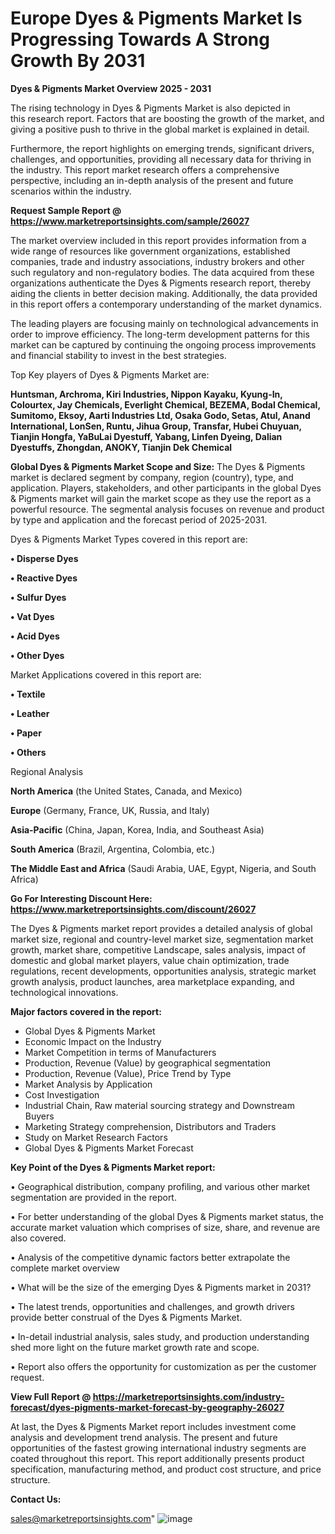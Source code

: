 # Europe Dyes & Pigments Market Is Progressing Towards A Strong Growth By 2031

<Strong> Dyes & Pigments Market Overview 2025 - 2031</strong>

The rising technology in Dyes & Pigments Market is also depicted in this research report. Factors that are boosting the growth of the market, and giving a positive push to thrive in the global market is explained in detail.

Furthermore, the report highlights on emerging trends, significant drivers, challenges, and opportunities, providing all necessary data for thriving in the industry. This report market research offers a comprehensive perspective, including an in-depth analysis of the present and future scenarios within the industry.

<strong>Request Sample Report @ <a href=https://www.marketreportsinsights.com/sample/26027>https://www.marketreportsinsights.com/sample/26027</a></strong>

The market overview included in this report provides information from a wide range of resources like government organizations, established companies, trade and industry associations, industry brokers and other such regulatory and non-regulatory bodies. The data acquired from these organizations authenticate the Dyes & Pigments research report, thereby aiding the clients in better decision making. Additionally, the data provided in this report offers a contemporary understanding of the market dynamics.

The leading players are focusing mainly on technological advancements in order to improve efficiency. The long-term development patterns for this market can be captured by continuing the ongoing process improvements and financial stability to invest in the best strategies.

Top Key players of Dyes & Pigments Market are:

<strong>Huntsman, Archroma, Kiri Industries, Nippon Kayaku, Kyung-In, Colourtex, Jay Chemicals, Everlight Chemical, BEZEMA, Bodal Chemical, Sumitomo, Eksoy, Aarti Industries Ltd, Osaka Godo, Setas, Atul, Anand International, LonSen, Runtu, Jihua Group, Transfar, Hubei Chuyuan, Tianjin Hongfa, YaBuLai Dyestuff, Yabang, Linfen Dyeing, Dalian Dyestuffs, Zhongdan, ANOKY, Tianjin Dek Chemical</strong>

<strong><b>Global Dyes & Pigments Market Scope and Size:</b></strong>
The Dyes & Pigments market is declared segment by company, region (country), type, and application. Players, stakeholders, and other participants in the global Dyes & Pigments market will gain the market scope as they use the report as a powerful resource. The segmental analysis focuses on revenue and product by type and application and the forecast period of 2025-2031.

Dyes & Pigments Market Types covered in this report are:

<strong>• Disperse Dyes

• Reactive Dyes

• Sulfur Dyes

• Vat Dyes

• Acid Dyes

• Other Dyes</strong>

Market Applications covered in this report are:

<strong>• Textile

• Leather

• Paper

• Others</strong> 

Regional Analysis

<strong>North America</strong> (the United States, Canada, and Mexico)

<strong>Europe</strong> (Germany, France, UK, Russia, and Italy)

<strong>Asia-Pacific</strong> (China, Japan, Korea, India, and Southeast Asia)

<strong>South America</strong> (Brazil, Argentina, Colombia, etc.)

<strong>The Middle East and Africa</strong> (Saudi Arabia, UAE, Egypt, Nigeria, and South Africa)

<strong>Go For Interesting Discount Here: <a href=https://www.marketreportsinsights.com/discount/26027>https://www.marketreportsinsights.com/discount/26027</a></strong>

The Dyes & Pigments market report provides a detailed analysis of global market size, regional and country-level market size, segmentation market growth, market share, competitive Landscape, sales analysis, impact of domestic and global market players, value chain optimization, trade regulations, recent developments, opportunities analysis, strategic market growth analysis, product launches, area marketplace expanding, and technological innovations.

<strong><b>Major factors covered in the report:</b></strong>
<ul>
  <li>Global Dyes & Pigments Market </li>
  <li>Economic Impact on the Industry</li>
  <li>Market Competition in terms of Manufacturers</li>
  <li>Production, Revenue (Value) by geographical segmentation</li>
  <li>Production, Revenue (Value), Price Trend by Type</li>
  <li>Market Analysis by Application</li>
  <li>Cost Investigation</li>
  <li>Industrial Chain, Raw material sourcing strategy and Downstream Buyers</li>
  <li>Marketing Strategy comprehension, Distributors and Traders</li>
  <li>Study on Market Research Factors</li>
  <li>Global Dyes & Pigments Market Forecast</li>
</ul>

<strong><b>Key Point of the Dyes & Pigments Market report:</b></strong>

• Geographical distribution, company profiling, and various other market segmentation are provided in the report.

• For better understanding of the global Dyes & Pigments market status, the accurate market valuation which comprises of size, share, and revenue are also covered.

• Analysis of the competitive dynamic factors better extrapolate the complete market overview

• What will be the size of the emerging Dyes & Pigments market in 2031?

• The latest trends, opportunities and challenges, and growth drivers provide better construal of the Dyes & Pigments Market.

• In-detail industrial analysis, sales study, and production understanding shed more light on the future market growth rate and scope.

• Report also offers the opportunity for customization as per the customer request.

<strong><b>View Full Report @ <a href=https://marketreportsinsights.com/industry-forecast/dyes-pigments-market-forecast-by-geography-26027>https://marketreportsinsights.com/industry-forecast/dyes-pigments-market-forecast-by-geography-26027</a></b></strong>


At last, the Dyes & Pigments Market report includes investment come analysis and development trend analysis. The present and future opportunities of the fastest growing international industry segments are coated throughout this report. This report additionally presents product specification, manufacturing method, and product cost structure, and price structure.

<strong>Contact Us:</strong>

sales@marketreportsinsights.com"
![image](https://github.com/user-attachments/assets/c94c21a2-9ec0-4844-87a8-3e49c646ec32)
